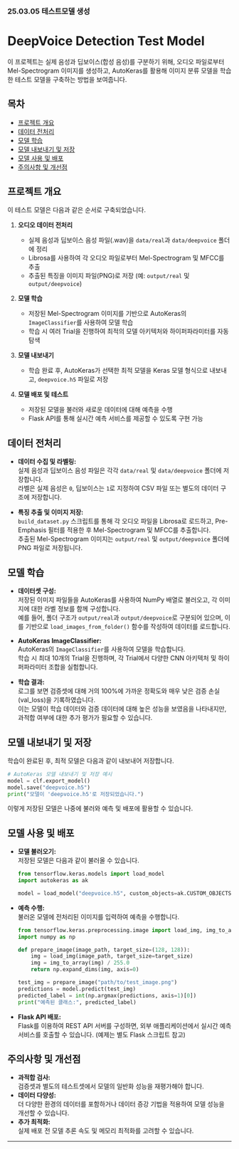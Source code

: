 
### 25.03.05 테스트모델 생성

# DeepVoice Detection Test Model

이 프로젝트는 실제 음성과 딥보이스(합성 음성)를 구분하기 위해, 오디오 파일로부터 Mel-Spectrogram 이미지를 생성하고, AutoKeras를 활용해 이미지 분류 모델을 학습한 테스트 모델을 구축하는 방법을 보여줍니다.

## 목차

- [프로젝트 개요](#프로젝트-개요)
- [데이터 전처리](#데이터-전처리)
- [모델 학습](#모델-학습)
- [모델 내보내기 및 저장](#모델-내보내기-및-저장)
- [모델 사용 및 배포](#모델-사용-및-배포)
- [주의사항 및 개선점](#주의사항-및-개선점)

## 프로젝트 개요

이 테스트 모델은 다음과 같은 순서로 구축되었습니다.

1. **오디오 데이터 전처리**
    - 실제 음성과 딥보이스 음성 파일(.wav)을 `data/real`과 `data/deepvoice` 폴더에 정리
    - Librosa를 사용하여 각 오디오 파일로부터 Mel-Spectrogram 및 MFCC를 추출
    - 추출된 특징을 이미지 파일(PNG)로 저장 (예: `output/real` 및 `output/deepvoice`)

2. **모델 학습**
    - 저장된 Mel-Spectrogram 이미지를 기반으로 AutoKeras의 `ImageClassifier`를 사용하여 모델 학습
    - 학습 시 여러 Trial을 진행하여 최적의 모델 아키텍처와 하이퍼파라미터를 자동 탐색

3. **모델 내보내기**
    - 학습 완료 후, AutoKeras가 선택한 최적 모델을 Keras 모델 형식으로 내보내고, `deepvoice.h5` 파일로 저장

4. **모델 배포 및 테스트**
    - 저장된 모델을 불러와 새로운 데이터에 대해 예측을 수행
    - Flask API를 통해 실시간 예측 서비스를 제공할 수 있도록 구현 가능

## 데이터 전처리

- **데이터 수집 및 라벨링:**  
  실제 음성과 딥보이스 음성 파일은 각각 `data/real` 및 `data/deepvoice` 폴더에 저장합니다.  
  라벨은 실제 음성은 `0`, 딥보이스는 `1`로 지정하여 CSV 파일 또는 별도의 데이터 구조에 저장합니다.

- **특징 추출 및 이미지 저장:**  
  `build_dataset.py` 스크립트를 통해 각 오디오 파일을 Librosa로 로드하고, Pre-Emphasis 필터를 적용한 후 Mel-Spectrogram 및 MFCC를 추출합니다.  
  추출된 Mel-Spectrogram 이미지는 `output/real` 및 `output/deepvoice` 폴더에 PNG 파일로 저장됩니다.

## 모델 학습

- **데이터셋 구성:**  
  저장된 이미지 파일들을 AutoKeras를 사용하여 NumPy 배열로 불러오고, 각 이미지에 대한 라벨 정보를 함께 구성합니다.  
  예를 들어, 폴더 구조가 `output/real`과 `output/deepvoice`로 구분되어 있으며, 이를 기반으로 `load_images_from_folder()` 함수를 작성하여 데이터를 로드합니다.

- **AutoKeras ImageClassifier:**  
  AutoKeras의 `ImageClassifier`를 사용하여 모델을 학습합니다.  
  학습 시 최대 10개의 Trial을 진행하며, 각 Trial에서 다양한 CNN 아키텍처 및 하이퍼파라미터 조합을 실험합니다.

- **학습 결과:**  
  로그를 보면 검증셋에 대해 거의 100%에 가까운 정확도와 매우 낮은 검증 손실(val_loss)을 기록하였습니다.  
  이는 모델이 학습 데이터와 검증 데이터에 대해 높은 성능을 보였음을 나타내지만, 과적합 여부에 대한 추가 평가가 필요할 수 있습니다.

## 모델 내보내기 및 저장

학습이 완료된 후, 최적 모델은 다음과 같이 내보내어 저장합니다.

```python
# AutoKeras 모델 내보내기 및 저장 예시
model = clf.export_model()
model.save("deepvoice.h5")
print("모델이 'deepvoice.h5'로 저장되었습니다.")
```

이렇게 저장된 모델은 나중에 불러와 예측 및 배포에 활용할 수 있습니다.

## 모델 사용 및 배포

- **모델 불러오기:**  
  저장된 모델은 다음과 같이 불러올 수 있습니다.

  ```python
  from tensorflow.keras.models import load_model
  import autokeras as ak

  model = load_model("deepvoice.h5", custom_objects=ak.CUSTOM_OBJECTS)
  ```

- **예측 수행:**  
  불러온 모델에 전처리된 이미지를 입력하여 예측을 수행합니다.

  ```python
  from tensorflow.keras.preprocessing.image import load_img, img_to_array
  import numpy as np

  def prepare_image(image_path, target_size=(128, 128)):
      img = load_img(image_path, target_size=target_size)
      img = img_to_array(img) / 255.0
      return np.expand_dims(img, axis=0)

  test_img = prepare_image("path/to/test_image.png")
  predictions = model.predict(test_img)
  predicted_label = int(np.argmax(predictions, axis=1)[0])
  print("예측된 클래스:", predicted_label)
  ```

- **Flask API 배포:**  
  Flask를 이용하여 REST API 서버를 구성하면, 외부 애플리케이션에서 실시간 예측 서비스를 호출할 수 있습니다. (예제는 별도 Flask 스크립트 참고)

## 주의사항 및 개선점

- **과적합 검사:**  
  검증셋과 별도의 테스트셋에서 모델의 일반화 성능을 재평가해야 합니다.
- **데이터 다양성:**  
  더 다양한 환경의 데이터를 포함하거나 데이터 증강 기법을 적용하여 모델 성능을 개선할 수 있습니다.
- **추가 최적화:**  
  실제 배포 전 모델 추론 속도 및 메모리 최적화를 고려할 수 있습니다.

---